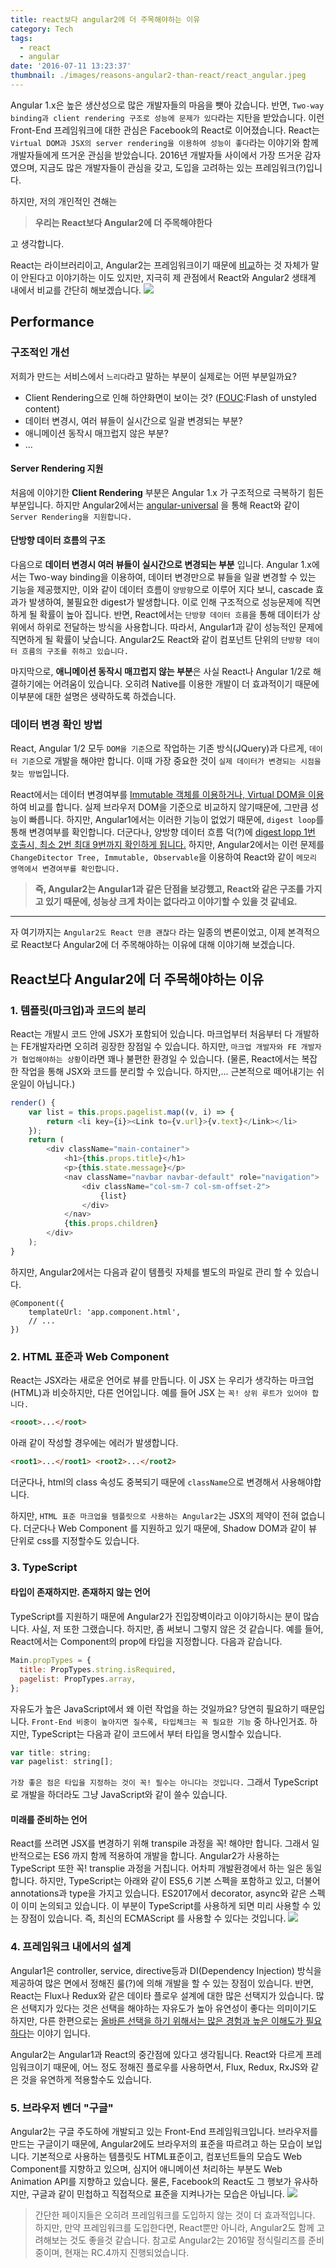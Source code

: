```yaml
---
title: react보다 angular2에 더 주목해야하는 이유
category: Tech
tags:
  - react
  - angular
date: '2016-07-11 13:23:37'
thumbnail: ./images/reasons-angular2-than-react/react_angular.jpeg
---
```


Angular 1.x은 높은 생산성으로 많은 개발자들의 마음을 뺏아 갔습니다. 반면, `Two-way binding과 client rendering 구조로 성능에 문제가 있다`라는 지탄을 받았습니다.
이런 Front-End 프레임워크에 대한 관심은 Facebook의 React로 이어졌습니다.
React는 `Virtual DOM과 JSX의 server rendering을 이용하여 성능이 좋다`라는 이야기와 함께 개발자들에게 뜨거운 관심을 받았습니다. 2016년 개발자들 사이에서 가장 뜨거운 감자였으며, 지금도 많은 개발자들이 관심을 갖고, 도입을 고려하는 있는 프레임워크(?)입니다.

하지만, 저의 개인적인 견해는

> **우리는 React보다 Angular2에 더 주목해야한다**

고 생각합니다.

React는 라이브러리이고, Angular2는 프레임워크이기 때문에 [비교](https://medium.freecodecamp.com/angular-2-versus-react-there-will-be-blood-66595faafd51#.6xe92bylv)하는 것 자체가 말이 안된다고 이야기하는 이도 있지만, 지극히 제 관점에서 React와 Angular2 생태계 내에서 비교를 간단히 해보겠습니다.
![](./images/reasons-angular2-than-react/react_angular.jpeg)

## Performance

### 구조적인 개선

저희가 만드는 서비스에서 `느리다`라고 말하는 부분이 실제로는 어떤 부분일까요?

- Client Rendering으로 인해 하얀화면이 보이는 것? ([FOUC](http://netil.github.io/slides/angularjs/#/17):Flash of unstyled content)
- 데이터 변경시, 여러 뷰들이 실시간으로 일괄 변경되는 부분?
- 애니메이션 동작시 매끄럽지 않은 부분?
- ...

#### Server Rendering 지원

처음에 이야기한 **Client Rendering** 부분은 Angular 1.x 가 구조적으로 극복하기 힘든부분입니다. 하지만 Angular2에서는 [angular-universal](https://github.com/angular/universal) 을 통해 React와 같이 `Server Rendering을 지원합니다.`

#### 단방향 데이터 흐름의 구조

다음으로 **데이터 변경시 여러 뷰들이 실시간으로 변경되는 부분** 입니다.
Angular 1.x에서는 Two-way binding을 이용하여, 데이터 변경만으로 뷰들을 일괄 변경할 수 있는 기능을 제공했지만, 이와 같이 데이터 흐름이 `양방향`으로 이루어 지다 보니, cascade 효과가 발생하여, 불필요한 digest가 발생합니다. 이로 인해 구조적으로 성능문제에 직면하게 될 확률이 높아 집니다.
반면, React에서는 `단방향 데이터 흐름`을 통해 데이터가 상위에서 하위로 전달하는 방식을 사용합니다. 따라서, Angular1과 같이 성능적인 문제에 직면하게 될 확률이 낮습니다.
Angular2도 React와 같이 컴포넌트 단위의 `단방향 데이터 흐름의 구조를 취하고 있습니다.`

마지막으로, **애니메이션 동작시 매끄럽지 않는 부분**은 사실 React나 Angular 1/2로 해결하기에는 어려움이 있습니다. 오히려 Native를 이용한 개발이 더 효과적이기 때문에 이부분에 대한 설명은 생략하도록 하겠습니다.

### 데이터 변경 확인 방법

React, Angular 1/2 모두 `DOM을 기준`으로 작업하는 기존 방식(JQuery)과 다르게, `데이터 기준`으로 개발을 해야만 합니다. 이때 가장 중요한 것이 `실제 데이터가 변경되는 시점을 찾는 방법`입니다.

React에서는 데이터 변경여부를 [Immutable 객체를 이용하거나, Virtual DOM을 이용](https://github.com/studye/react/wiki/%5BChapter-7-Performance-Tunning%5D#react%EC%9D%98-%EC%84%B1%EB%8A%A5%EC%9D%84-%EA%B2%B0%EC%A0%95-%EC%A7%93%EB%8A%94-%EC%9A%94%EC%86%8C)하여 비교를 합니다. 실제 브라우저 DOM을 기준으로 비교하지 않기때문에, 그만큼 성능이 빠릅니다. 하지만, Angular1에서는 이러한 기능이 없었기 때문에, `digest loop`를 통해 변경여부를 확인합니다. 더군다나, 양방향 데이터 흐름 덕(?)에 [digest lopp 1번 호출시, 최소 2번 최대 9번까지 확인하게 됩니다.](https://sculove.github.io/slides/seeAngularJSthroughCases/#/3/3)
하지만, Angular2에서는 이런 문제를 `ChangeDitector Tree, Immutable, Observable`을 이용하여 React와 같이 `메모리 영역에서 변경여부를 확인합니다.`

> **즉, Angular2는 Angular1과 같은 단점을 보강했고, React와 같은 구조를 가지고 있기 때문에, 성능상 크게 차이는 없다라고 이야기할 수 있을 것 같네요.**

---

자 여기까지는 `Angular2도 React 만큼 괜찮다` 라는 일종의 변론이었고, 이제 본격적으로 React보다 Angular2에 더 주목해야하는 이유에 대해 이야기해 보겠습니다.

## React보다 Angular2에 더 주목해야하는 이유

### 1. 템플릿(마크업)과 코드의 분리

React는 개발시 코드 안에 JSX가 포함되어 있습니다. 마크업부터 처음부터 다 개발하는 FE개발자라면 오히려 굉장한 장점일 수 있습니다. 하지만, `마크업 개발자와 FE 개발자가 협업해야하는 상황`이라면 꽤나 불편한 환경일 수 있습니다. (물론, React에서는 복잡한 작업을 통해 JSX와 코드를 분리할 수 있습니다. 하지만,... 근본적으로 떼어내기는 쉬운일이 아닙니다.)

```js
render() {
	var list = this.props.pagelist.map((v, i) => {
		return <li key={i}><Link to={v.url}>{v.text}</Link></li>
	});
	return (
		<div className="main-container">
			<h1>{this.props.title}</h1>
			<p>{this.state.message}</p>
			<nav className="navbar navbar-default" role="navigation">
				<div className="col-sm-7 col-sm-offset-2">
					{list}
				</div>
			</nav>
			{this.props.children}
		</div>
	);
}
```

하지만, Angular2에서는 다음과 같이 템플릿 자체를 별도의 파일로 관리 할 수 있습니다.

```
@Component({
	templateUrl: 'app.component.html',
    // ...
})
```

### 2. HTML 표준과 Web Component

React는 JSX라는 새로운 언어로 뷰를 만듭니다. 이 JSX 는 우리가 생각하는 마크업(HTML)과 비슷하지만, 다른 언어입니다.
예를 들어 JSX 는 `꼭! 상위 루트가 있어야 합니다.`

```html
<rooot>...</root>
```

아래 같이 작성할 경우에는 에러가 발생합니다.

```html
<root1>...</root1> <root2>...</root2>
```

더군다나, html의 class 속성도 중복되기 때문에 `className`으로 변경해서 사용해야합니다.

하지만, `HTML 표준 마크업을 템플릿으로 사용하는 Angular2`는 JSX의 제약이 전혀 없습니다. 더군다나 Web Component 를 지원하고 있기 때문에, Shadow DOM과 같이 뷰 단위로 css를 지정할수도 있습니다.

### 3. TypeScript

#### 타입이 존재하지만. 존재하지 않는 언어

TypeScript를 지원하기 때문에 Angular2가 진입장벽이라고 이야기하시는 분이 많습니다. 사실, 저 또한 그랬습니다. 하지만, 좀 써보니 그렇지 않은 것 같습니다.
예를 들어, React에서는 Component의 prop에 타입을 지정합니다. 다음과 같습니다.

```js
Main.propTypes = {
  title: PropTypes.string.isRequired,
  pagelist: PropTypes.array,
};
```

자유도가 높은 JavaScript에서 왜 이런 작업을 하는 것일까요? 당연히 필요하기 때문입니다. `Front-End 비중이 높아지면 질수록, 타입체크는 꼭 필요한 기능` 중 하나인거죠.
하지만, TypeScript는 다음과 같이 코드에서 부터 타입을 명시할수 있습니다.

```js
var title: string;
var pagelist: string[];
```

`가장 좋은 점은 타입을 지정하는 것이 꼭! 필수는 아니다는 것입니다.` 그래서 TypeScript로 개발을 하더라도 그냥 JavaScript와 같이 쓸수 있습니다.

#### 미래를 준비하는 언어

React를 쓰려면 JSX를 변경하기 위해 transpile 과정을 꼭! 해야만 합니다. 그래서 일반적으로는 ES6 까지 함께 적용하여 개발을 합니다.
Angular2가 사용하는 TypeScript 또한 꼭! transplie 과정을 거칩니다. 어차피 개발환경에서 하는 일은 동일합니다.
하지만, TypeScript는 아래와 같이 ES5,6 기본 스펙을 포함하고 있고, 더불어 annotations과 type을 가지고 있습니다. ES2017에서 decorator, async와 같은 스펙이 이미 논의되고 있습니다. 이 부분이 TypeScript를 사용하게 되면 미리 사용할 수 있는 장점이 있습니다. 즉, 최신의 ECMAScript 를 사용할 수 있다는 것입니다.
![](./images/reasons-angular2-than-react/typescript.png)

### 4. 프레임워크 내에서의 설계

Angular1은 controller, service, directive등과 DI(Dependency Injection) 방식을 제공하여 많은 면에서 정해진 룰(?)에 의해 개발을 할 수 있는 장점이 있습니다. 반면, React는 Flux나 Redux와 같은 데이타 플로우 설계에 대한 많은 선택지가 있습니다.
많은 선택지가 있다는 것은 선택을 해야하는 자유도가 높아 유연성이 좋다는 의미이기도 하지만, 다른 한편으로는 [올바른 선택을 하기 위해서는 많은 경험과 높은 이해도가 필요하다](http://huns.me/development/1953)는 이야기 입니다.

Angular2는 Angular1과 React의 중간점에 있다고 생각됩니다. React와 다르게 프레임워크이기 때문에, 어느 정도 정해진 플로우를 사용하면서, Flux, Redux, RxJS와 같은 것을 유연하게 적용할수도 있습니다.

### 5. 브라우저 벤더 "구글"

Angular2는 구글 주도하에 개발되고 있는 Front-End 프레임워크입니다. 브라우저를 만드는 구글이기 때문에, Angular2에도 브라우저의 표준을 따르려고 하는 모습이 보입니다. 기본적으로 사용하는 템플릿도 HTML표준이고, 컴포넌트들의 모습도 Web Component를 지향하고 있으며, 심지어 애니메이션 처리하는 부분도 Web Animation API를 지향하고 있습니다.
물론, Facebook의 React도 그 행보가 유사하지만, 구글과 같이 민첩하고 직접적으로 표준을 지켜나가는 모습은 아닙니다.
![](./images/reasons-angular2-than-react/google.png)

> 간단한 페이지들은 오히려 프레임워크를 도입하지 않는 것이 더 효과적입니다. 하지만, 만약 프레임워크를 도입한다면, React뿐만 아니라, Angular2도 함께 고려해보는 것도 좋을것 같습니다.
> 참고로 Angular2는 2016말 정식릴리즈를 준비중이며, 현재는 RC.4까지 진행되었습니다.
